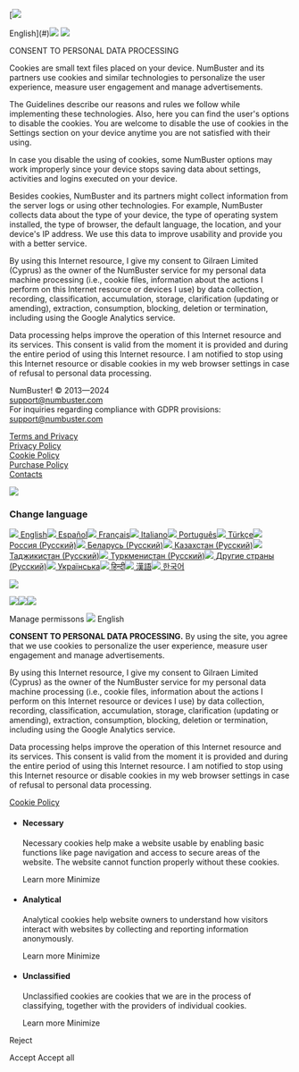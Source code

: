 [![](/images/flag/english.png)

English](#)[![](/images/logo_top_text.svg)](https://numbuster.com/) [![](/images/logo_top.svg)](https://numbuster.com/)[](#)

CONSENT TO PERSONAL DATA PROCESSING

Cookies are small text files placed on your device. NumBuster and its partners use cookies and similar technologies to personalize the user experience, measure user engagement and manage advertisements.

The Guidelines describe our reasons and rules we follow while implementing these technologies. Also, here you can find the user's options to disable the cookies. You are welcome to disable the use of cookies in the Settings section on your device anytime you are not satisfied with their using.

In case you disable the using of cookies, some NumBuster options may work improperly since your device stops saving data about settings, activities and logins executed on your device.

Besides cookies, NumBuster and its partners might collect information from the server logs or using other technologies. For example, NumBuster collects data about the type of your device, the type of operating system installed, the type of browser, the default language, the location, and your device's IP address. We use this data to improve usability and provide you with a better service.

By using this Internet resource, I give my consent to Gilraen Limited (Cyprus) as the owner of the NumBuster service for my personal data machine processing (i.e., cookie files, information about the actions I perform on this Internet resource or devices I use) by data collection, recording, classification, accumulation, storage, clarification (updating or amending), extraction, consumption, blocking, deletion or termination, including using the Google Analytics service.

Data processing helps improve the operation of this Internet resource and its services. This consent is valid from the moment it is provided and during the entire period of using this Internet resource. I am notified to stop using this Internet resource or disable cookies in my web browser settings in case of refusal to personal data processing.

  

NumBuster! © 2013—2024  
support@numbuster.com  
For inquiries regarding compliance with GDPR provisions: support@numbuster.com  

[Terms and Privacy](https://numbuster.com/en/tos)  
[Privacy Policy](https://numbuster.com/en/tos#_yqkhhs2gw60k)  
[Cookie Policy](https://numbuster.com/en/cookies)  
[Purchase Policy](https://numbuster.com/en/purchase_policy)  
[Contacts](https://numbuster.com/en/contact)  

![](/images/icon_close.svg)

### Change language

 [![](/images/flag/english.png) English](https://numbuster.com/en/cookies)[![](/images/flag/español.png) Español](https://numbuster.com/es/cookies)[![](/images/flag/français.png) Français](https://numbuster.com/fr/cookies)[![](/images/flag/italiano.png) Italiano](https://numbuster.com/it/cookies)[![](/images/flag/português.png) Português](https://numbuster.com/pt/cookies)[![](/images/flag/türkçe.png) Türkçe](https://numbuster.com/tr/cookies)[![](/images/flag/россия.png) Россия (Русский)](https://numbuster.com/ru_RU/cookies)[![](/images/flag/flag_belarus.png) Беларусь (Русский)](https://numbuster.com/ru_BY/cookies)[![](/images/flag/flag_kazakhstan.png) Казахстан (Русский)](https://numbuster.com/ru_KZ/cookies)[![](/images/flag/flag_tajikistan.png) Таджикистан (Русский)](https://numbuster.com/ru_TJ/cookies)[![](/images/flag/flag_turkmenistan.png) Туркменистан (Русский)](https://numbuster.com/ru_TM/cookies)[![](/images/flag/ru.png) Другие страны (Русский)](https://numbuster.com/ru/cookies)[![](/images/flag/українська.png) Українська](https://numbuster.com/uk/cookies)[![](/images/flag/flag_india.png) हिन्दी](https://numbuster.com/hi/cookies)[![](/images/flag/漢語.png) 漢語](https://numbuster.com/zh/cookies)[![](/images/flag/한국어.png) 한국어](https://numbuster.com/ja/cookies)

![](/images/icon_close.svg)

 [![](/images/GP.svg?v=8.13)](https://play.google.com/store/apps/details?id=com.numbuster.android)[![](/images/APS.svg?v=8.13)](https://apps.apple.com/app/id1280556610)[![](/images/APG.svg?v=8.13)](https://appgallery.huawei.com/#/app/C103445883)  
  

Manage permissons ![](/images/flag/english.png) English

**CONSENT TO PERSONAL DATA PROCESSING.** By using the site, you agree that we use cookies to personalize the user experience, measure user engagement and manage advertisements.

By using this Internet resource, I give my consent to Gilraen Limited (Cyprus) as the owner of the NumBuster service for my personal data machine processing (i.e., cookie files, information about the actions I perform on this Internet resource or devices I use) by data collection, recording, classification, accumulation, storage, clarification (updating or amending), extraction, consumption, blocking, deletion or termination, including using the Google Analytics service.

Data processing helps improve the operation of this Internet resource and its services. This consent is valid from the moment it is provided and during the entire period of using this Internet resource. I am notified to stop using this Internet resource or disable cookies in my web browser settings in case of refusal to personal data processing.

[Cookie Policy](https://numbuster.com/en/cookies)

* #### Necessary
    
    Necessary cookies help make a website usable by enabling basic functions like page navigation and access to secure areas of the website. The website cannot function properly without these cookies.
    
    Learn more Minimize
* #### Analytical
    
    Analytical cookies help website owners to understand how visitors interact with websites by collecting and reporting information anonymously.
    
    Learn more Minimize 
* #### Unclassified
    
    Unclassified cookies are cookies that we are in the process of classifying, together with the providers of individual cookies.
    
    Learn more Minimize

Reject

Accept Accept all
